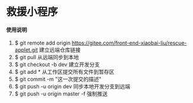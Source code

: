 # 救援小程序



#### 使用说明

1.  $ git remote add origin https://gitee.com/front-end-xiaobai-liu/rescue-applet.git    建立远端仓库链接
2.  $ git pull    从远端同步到本地 
3.  $ git checkout -b dev    建立开发分支     
4.  $ git add *     从工作区提交所有文件到暂存区     
5.  $ git commit -m "这一次提交的描述"
6.  $ git push -u origin dev    同步本地开发分支到远端
7.  $ git push -u origin master -f 强制推送


